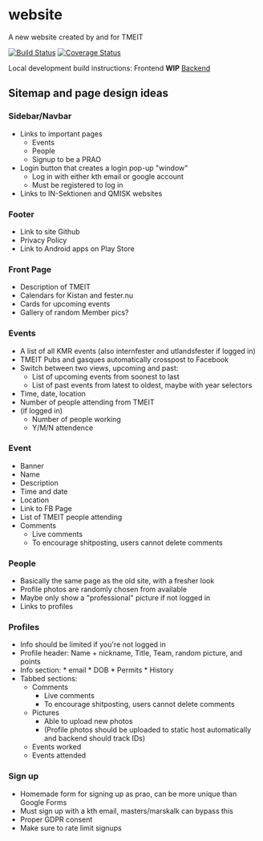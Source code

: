 # website

A new website created by and for TMEIT

[![Build Status](https://travis-ci.org/TMEIT/website.svg?branch=master)](https://travis-ci.org/TMEIT/website)
[![Coverage Status](https://coveralls.io/repos/github/TMEIT/website/badge.svg?branch=backend-token-processing)](https://coveralls.io/github/TMEIT/website?branch=backend-token-processing)

Local development build instructions:
Frontend **WIP**
[Backend](https://github.com/TMEIT/website/blob/master/back/Howto-dev.md)

## Sitemap and page design ideas

### Sidebar/Navbar
* Links to important pages
    * Events
    * People
    * Signup to be a PRAO
* Login button that creates a login pop-up "window"
    * Log in with either kth email or google account
    * Must be registered to log in
* Links to IN-Sektionen and QMISK websites

### Footer
* Link to site Github
* Privacy Policy
* Link to Android apps on Play Store

### Front Page
* Description of TMEIT
* Calendars for Kistan and fester.nu
* Cards for upcoming events
* Gallery of random Member pics?


### Events
* A list of all KMR events (also internfester and utlandsfester if logged in)
* TMEIT Pubs and gasques automatically crosspost to Facebook
* Switch between two views, upcoming and past:
    * List of upcoming events from soonest to last
    * List of past events from latest to oldest, maybe with year selectors
* Time, date, location
* Number of people attending from TMEIT
* (if logged in)
    * Number of people working
    * Y/M/N attendence

    
### Event
* Banner
* Name
* Description
* Time and date
* Location
* Link to FB Page
* List of TMEIT people attending 
* Comments
    * Live comments
    * To encourage shitposting, users cannot delete comments


### People
* Basically the same page as the old site, with a fresher look
* Profile photos are randomly chosen from available
* Maybe only show a "professional" picture if not logged in
* Links to profiles

### Profiles
* Info should be limited if you're not logged in
* Profile header: Name + nickname, Title, Team, random picture, and points
* Info section:
        * email
        * DOB
        * Permits
        * History
* Tabbed sections:
    * Comments
        * Live comments
        * To encourage shitposting, users cannot delete comments
    * Pictures
        * Able to upload new photos
        * (Profile photos should be uploaded to static host automatically and backend should track IDs)
    * Events worked 
    * Events attended


### Sign up
* Homemade form for signing up as prao, can be more unique than Google Forms
* Must sign up with a kth email, masters/marskalk can bypass this
* Proper GDPR consent
* Make sure to rate limit signups
